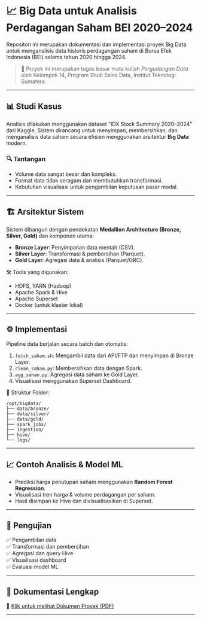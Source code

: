 # 📈 Big Data untuk Analisis Perdagangan Saham BEI 2020–2024

Repositori ini merupakan dokumentasi dan implementasi proyek Big Data untuk menganalisis data historis perdagangan saham di Bursa Efek Indonesia (BEI) selama tahun 2020 hingga 2024.

> 🧠 Proyek ini merupakan tugas besar mata kuliah *Pergudangan Data* oleh Kelompok 14, Program Studi Sains Data, Institut Teknologi Sumatera.

---

## 📊 Studi Kasus

Analisis dilakukan menggunakan dataset "IDX Stock Summary 2020–2024" dari Kaggle. Sistem dirancang untuk menyimpan, membersihkan, dan menganalisis data saham secara efisien menggunakan arsitektur **Big Data** modern.

### 🔍 Tantangan

- Volume data sangat besar dan kompleks.
- Format data tidak seragam dan membutuhkan transformasi.
- Kebutuhan visualisasi untuk pengambilan keputusan pasar modal.

---

## 🏗️ Arsitektur Sistem

Sistem dibangun dengan pendekatan **Medallion Architecture (Bronze, Silver, Gold)** dan komponen utama:

- **Bronze Layer**: Penyimpanan data mentah (CSV).
- **Silver Layer**: Transformasi & pembersihan (Parquet).
- **Gold Layer**: Agregasi data & analisis (Parquet/ORC).

🛠 Tools yang digunakan:
- HDFS, YARN (Hadoop)
- Apache Spark & Hive
- Apache Superset
- Docker (untuk klaster lokal)

---

## ⚙️ Implementasi

Pipeline data berjalan secara batch dan otomatis:

1. `fetch_saham.sh`: Mengambil data dari API/FTP dan menyimpan di Bronze Layer.
2. `clean_saham.py`: Membersihkan data dengan Spark.
3. `agg_saham.py`: Agregasi data saham ke Gold Layer.
4. Visualisasi menggunakan Superset Dashboard.

📁 Struktur Folder:

```
/opt/bigdata/
├── data/bronze/
├── data/silver/
├── data/gold/
├── spark_jobs/
├── ingestion/
├── hive/
└── logs/
```

---

## 📈 Contoh Analisis & Model ML

- Prediksi harga penutupan saham menggunakan **Random Forest Regression**.
- Visualisasi tren harga & volume perdagangan per saham.
- Hasil disimpan ke Hive dan divisualisasikan di Superset.

---

## 🧪 Pengujian

✅ Pengambilan data  
✅ Transformasi dan pembersihan  
✅ Agregasi dan query Hive  
✅ Visualisasi dashboard  
✅ Evaluasi model ML

---

## 📎 Dokumentasi Lengkap

📄 [Klik untuk melihat Dokumen Proyek (PDF)](https://drive.google.com/file/d/1OLikgquoFKu4zpKcU_TfUTdACWch-qRi/view?usp=sharing)

---

